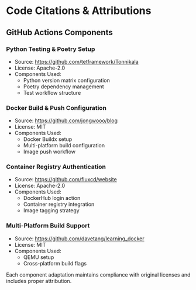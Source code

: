 # Code Citations & Attributions

## GitHub Actions Components

### Python Testing & Poetry Setup
- Source: https://github.com/tetframework/Tonnikala
- License: Apache-2.0
- Components Used:
  - Python version matrix configuration
  - Poetry dependency management
  - Test workflow structure

### Docker Build & Push Configuration
- Source: https://github.com/jongwooo/blog
- License: MIT
- Components Used:
  - Docker Buildx setup
  - Multi-platform build configuration
  - Image push workflow

### Container Registry Authentication
- Source: https://github.com/fluxcd/website
- License: Apache-2.0
- Components Used:
  - DockerHub login action
  - Container registry integration
  - Image tagging strategy

### Multi-Platform Build Support
- Source: https://github.com/davetang/learning_docker
- License: MIT
- Components Used: 
  - QEMU setup
  - Cross-platform build flags

Each component adaptation maintains compliance with original licenses and includes proper attribution.
